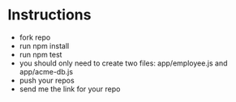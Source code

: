 # Instructions
- fork repo
- run npm install
- run npm test
- you should only need to create two files: app/employee.js and app/acme-db.js
- push your repos
- send me the link for your repo
